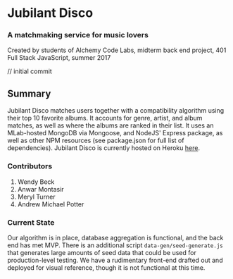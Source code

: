 # Jubilant Disco
### A matchmaking service for music lovers
Created by students of Alchemy Code Labs, midterm back end project, 401 Full Stack JavaScript, summer 2017

// initial commit

## Summary

Jubilant Disco matches users together with a compatibility algorithm using their top 10 favorite albums. It accounts for genre, artist, and album matches, as well as where the albums are ranked in their list. It uses an MLab-hosted MongoDB via Mongoose, and NodeJS' Express package, as well as other NPM resources (see package.json for full list of dependencies). Jubilant Disco is currently hosted on Heroku <a href="https://jubilant-disco.herokuapp.com/">here</a>.

### Contributors

1. Wendy Beck
1. Anwar Montasir
1. Meryl Turner
1. Andrew Michael Potter

### Current State

Our algorithm is in place, database aggregation is functional, and the back end has met MVP. There is an additional script ``data-gen/seed-generate.js`` that generates large amounts of seed data that could be used for production-level testing. We have a rudimentary front-end drafted out and deployed for visual reference, though it is not functional at this time.

